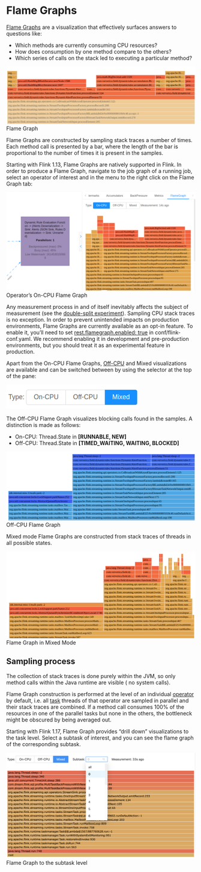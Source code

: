 # Flame Graphs

[Flame Graphs]() are a visualization that effectively surfaces answers to questions like:

* Which methods are currently consuming CPU resources?
* How does consumption by one method compare to the others?
* Which series of calls on the stack led to executing a particular method?

![](images/flame_graph_on_cpu.png)
Flame Graph

Flame Graphs are constructed by sampling stack traces a number of times. Each method call is presented by a bar, where
the length of the bar is proportional to the number of times it is present in the samples.

Starting with Flink 1.13, Flame Graphs are natively supported in Flink. In order to produce a Flame Graph, navigate to
the job graph of a running job, select an operator of interest and in the menu to the right click on the Flame Graph
tab:

![](images/flame_graph_operator.png)
Operator’s On-CPU Flame Graph

Any measurement process in and of itself inevitably affects the subject of measurement (see
the [double-split experiment]()). Sampling CPU stack traces is no exception. In order to prevent unintended impacts on
production environments, Flame Graphs are currently available as an opt-in feature. To enable it, you’ll need to
set [rest.flamegraph.enabled: true]() in conf/flink-conf.yaml. We recommend enabling it in development and
pre-production environments, but you should treat it as an experimental feature in production.

Apart from the On-CPU Flame Graphs, [Off-CPU]() and Mixed visualizations are available and can be switched between by
using the selector at the top of the pane:

![](images/flame_graph_selector.png)

The Off-CPU Flame Graph visualizes blocking calls found in the samples. A distinction is made as follows:

* On-CPU: Thread.State in **[RUNNABLE, NEW]**
* Off-CPU: Thread.State in **[TIMED_WAITING, WAITING, BLOCKED]**

![](images/flame_graph_off_cpu.png)
Off-CPU Flame Graph

Mixed mode Flame Graphs are constructed from stack traces of threads in all possible states.

![](images/flame_graph_mixed.png)
Flame Graph in Mixed Mode

## Sampling process

The collection of stack traces is done purely within the JVM, so only method calls within the Java runtime are visible (
no system calls).

Flame Graph construction is performed at the level of an individual [operator]() by default, i.e. all [task]() threads
of that operator are sampled in parallel and their stack traces are combined. If a method call consumes 100% of the
resources in one of the parallel tasks but none in the others, the bottleneck might be obscured by being averaged out.

Starting with Flink 1.17, Flame Graph provides “drill down” visualizations to the task level. Select a subtask of
interest, and you can see the flame graph of the corresponding subtask.

![](images/flame_graph_subtask.png)
Flame Graph to the subtask level

